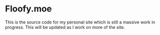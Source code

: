 # Floofy.moe

This is the source code for my personal site which is still a massive work in progress.  This will be updated as I work on more of the site.
